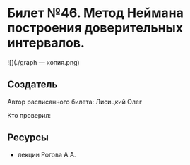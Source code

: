 # Билет №46. Метод Неймана построения доверительных интервалов.
![](./graph — копия.png)
## Создатель

Автор расписанного билета: Лисицкий Олег

Кто проверил:


## Ресурсы
- лекции Рогова А.А.
